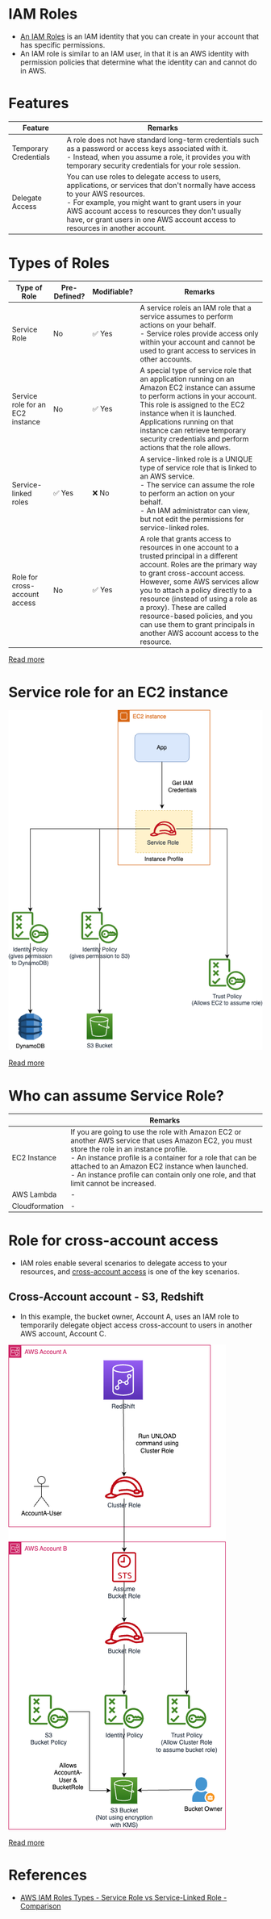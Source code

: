 # IAM Roles
- [An IAM Roles](https://docs.aws.amazon.com/IAM/latest/UserGuide/id_roles.html) is an IAM identity that you can create in your account that has specific permissions.  
- An IAM role is similar to an IAM user, in that it is an AWS identity with permission policies that determine what the identity can and cannot do in AWS.

# Features

| Feature                                                                                                  | Remarks                                                                                                                                                                                                                                                                                                                      |
|----------------------------------------------------------------------------------------------------------|------------------------------------------------------------------------------------------------------------------------------------------------------------------------------------------------------------------------------------------------------------------------------------------------------------------------------|
| Temporary Credentials                                                                                    | A role does not have standard long-term credentials such as a password or access keys associated with it. <br/>- Instead, when you assume a role, it provides you with temporary security credentials for your role session.                                                                                                 |
| Delegate Access                                                                                          | You can use roles to delegate access to users, applications, or services that don't normally have access to your AWS resources. <br/>- For example, you might want to grant users in your AWS account access to resources they don't usually have, or grant users in one AWS account access to resources in another account. |

# Types of Roles

| Type of Role                     | Pre-Defined?           | Modifiable?            | Remarks                                                                                                                                                                                                                                                                                                                                                                                                              |
|----------------------------------|------------------------|------------------------|----------------------------------------------------------------------------------------------------------------------------------------------------------------------------------------------------------------------------------------------------------------------------------------------------------------------------------------------------------------------------------------------------------------------|
| Service Role                     | No                     | :white_check_mark: Yes | A service roleis an IAM role that a service assumes to perform actions on your behalf. <br/>- Service roles provide access only within your account and cannot be used to grant access to services in other accounts.                                                                                                                                                                                                |
| Service role for an EC2 instance | No                     | :white_check_mark: Yes | A special type of service role that an application running on an Amazon EC2 instance can assume to perform actions in your account. This role is assigned to the EC2 instance when it is launched. Applications running on that instance can retrieve temporary security credentials and perform actions that the role allows.                                                                                       |
| Service-linked roles             | :white_check_mark: Yes | :x: No                 | A service-linked role is a UNIQUE type of service role that is linked to an AWS service. <br/>- The service can assume the role to perform an action on your behalf.<br/>- An IAM administrator can view, but not edit the permissions for service-linked roles.                                                                                                                                                     |
| Role for cross-account access    | No                     | :white_check_mark: Yes | A role that grants access to resources in one account to a trusted principal in a different account. Roles are the primary way to grant cross-account access. However, some AWS services allow you to attach a policy directly to a resource (instead of using a role as a proxy). These are called resource-based policies, and you can use them to grant principals in another AWS account access to the resource. |

[Read more](https://docs.aws.amazon.com/IAM/latest/UserGuide/id_roles_terms-and-concepts.html)

# Service role for an EC2 instance

![](assets/IAM-Service-Role-EC2-S3-DynamoDB-Permissions.drawio.png)

[Read more](https://docs.aws.amazon.com/IAM/latest/UserGuide/id_roles_use_switch-role-ec2.html)

# Who can assume Service Role?

|                | Remarks                                                                                                                                                                                                                                                                                                                                                    |
|----------------|------------------------------------------------------------------------------------------------------------------------------------------------------------------------------------------------------------------------------------------------------------------------------------------------------------------------------------------------------------|
| EC2 Instance   | If you are going to use the role with Amazon EC2 or another AWS service that uses Amazon EC2, you must store the role in an instance profile. <br/>- An instance profile is a container for a role that can be attached to an Amazon EC2 instance when launched. <br/>- An instance profile can contain only one role, and that limit cannot be increased. |
| AWS Lambda     | -                                                                                                                                                                                                                                                                                                                                                          |
| Cloudformation | -                                                                                                                                                                                                                                                                                                                                                          |

# Role for cross-account access
- IAM roles enable several scenarios to delegate access to your resources, and [cross-account access](https://docs.aws.amazon.com/AmazonS3/latest/userguide/example-walkthroughs-managing-access-example4.html#access-policies-walkthrough-example4-overview) is one of the key scenarios. 

## Cross-Account account - S3, Redshift
- In this example, the bucket owner, Account A, uses an IAM role to temporarily delegate object access cross-account to users in another AWS account, Account C.

![](assets/IAM-Cross-Account-UseCase-Redshift-S3.drawio.png)

[Read more](https://repost.aws/knowledge-center/s3-access-denied-redshift-unload)

# References
- [AWS IAM Roles Types - Service Role vs Service-Linked Role - Comparison](https://www.youtube.com/watch?v=Uuw0OXXp7W8)
